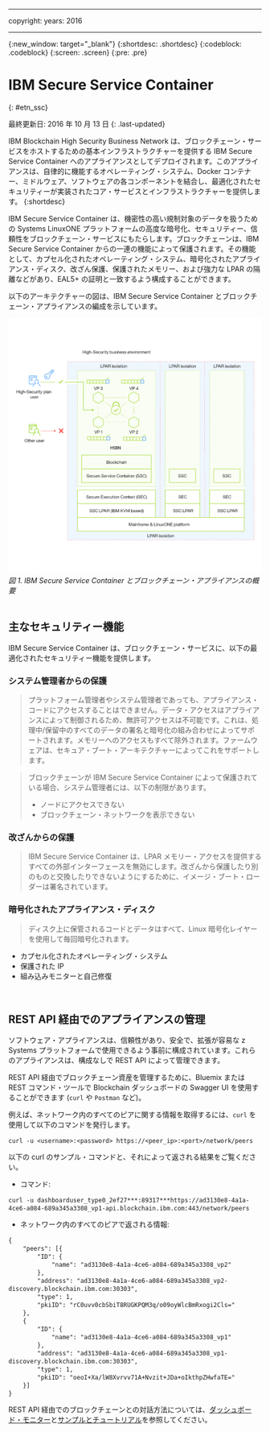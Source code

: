 ﻿---

copyright:
years: 2016

---

{:new_window: target="_blank"}
{:shortdesc: .shortdesc}
{:codeblock: .codeblock}
{:screen: .screen}
{:pre: .pre}


# IBM Secure Service Container
{: #etn_ssc}

最終更新日: 2016 年 10 月 13 日
{: .last-updated}

IBM Blockchain High Security Business Network は、ブロックチェーン・サービスをホストするための基本インフラストラクチャーを提供する IBM Secure Service Container へのアプライアンスとしてデプロイされます。このアプライアンスは、自律的に機能するオペレーティング・システム、Docker コンテナー、ミドルウェア、ソフトウェアの各コンポーネントを結合し、最適化されたセキュリティーが実装されたコア・サービスとインフラストラクチャーを提供します。
{:shortdesc}

IBM Secure Service Container は、機密性の高い規制対象のデータを扱うための Systems LinuxONE プラットフォームの高度な暗号化、セキュリティー、信頼性をブロックチェーン・サービスにもたらします。ブロックチェーンは、IBM Secure Service Container からの一連の機能によって保護されます。その機能として、カプセル化されたオペレーティング・システム、暗号化されたアプライアンス・ディスク、改ざん保護、保護されたメモリー、および強力な LPAR の隔離などがあり、EAL5+ の証明と一致するよう構成することができます。

以下のアーキテクチャーの図は、IBM Secure Service Container とブロックチェーン・アプライアンスの編成を示しています。

![アーキテクチャーの図](images/Architecture_HSBN_SSC.png "IBM Secure Service Container とブロックチェーン・アプライアンス")
*図 1. IBM Secure Service Container とブロックチェーン・アプライアンスの概要*
<br><br>
## 主なセキュリティー機能
IBM Secure Service Container は、ブロックチェーン・サービスに、以下の最適化されたセキュリティー機能を提供します。  

### システム管理者からの保護
>プラットフォーム管理者やシステム管理者であっても、アプライアンス・コードにアクセスすることはできません。データ・アクセスはアプライアンスによって制御されるため、無許可アクセスは不可能です。これは、処理中/保留中のすべてのデータの署名と暗号化の組み合わせによってサポートされます。メモリーへのアクセスもすべて除外されます。ファームウェアは、セキュア・ブート・アーキテクチャーによってこれをサポートします。

>ブロックチェーンが IBM Secure Service Container によって保護されている場合、システム管理者には、以下の制限があります。
>* ノードにアクセスできない
>* ブロックチェーン・ネットワークを表示できない

### 改ざんからの保護  
>IBM Secure Service Container は、LPAR メモリー・アクセスを提供するすべての外部インターフェースを無効にします。改ざんから保護したり別のものと交換したりできないようにするために、イメージ・ブート・ローダーは署名されています。

### 暗号化されたアプライアンス・ディスク
>ディスク上に保管されるコードとデータはすべて、Linux 暗号化レイヤーを使用して毎回暗号化されます。  
- カプセル化されたオペレーティング・システム
- 保護された IP
- 組み込みモニターと自己修復  
<br>

## REST API 経由でのアプライアンスの管理
ソフトウェア・アプライアンスは、信頼性があり、安全で、拡張が容易な z Systems プラットフォームで使用できるよう事前に構成されています。これらのアプライアンスは、構成なしで REST API によって管理できます。

REST API 経由でブロックチェーン資産を管理するために、Bluemix または REST コマンド・ツールで Blockchain ダッシュボードの Swagger UI を使用することができます (`curl` や `Postman` など)。

例えば、ネットワーク内のすべてのピアに関する情報を取得するには、`curl` を使用して以下のコマンドを発行します。
```
curl -u <username>:<password> https://<peer_ip>:<port>/network/peers
```
以下の curl のサンプル・コマンドと、それによって返される結果をご覧ください。
* コマンド:
```
curl -u dashboarduser_type0_2ef27***:89317***https://ad3130e8-4a1a-4ce6-a084-689a345a3308_vp1-api.blockchain.ibm.com:443/network/peers
```
* ネットワーク内のすべてのピアで返される情報:
```
{
	"peers": [{
		"ID": {
			"name": "ad3130e8-4a1a-4ce6-a084-689a345a3308_vp2"
		},
		"address": "ad3130e8-4a1a-4ce6-a084-689a345a3308_vp2-discovery.blockchain.ibm.com:30303",
		"type": 1,
		"pkiID": "rC0uvv0cbSbiT8RUGKPQM3q/o09oyWlcBmRxogi2Cls="
	},
	{
		"ID": {
			"name": "ad3130e8-4a1a-4ce6-a084-689a345a3308_vp1"
		},
		"address": "ad3130e8-4a1a-4ce6-a084-689a345a3308_vp1-discovery.blockchain.ibm.com:30303",
		"type": 1,
		"pkiID": "oeoI+Xa/lW8Xvrvv71A+Nvzit+JDa+oIkthpZHwfaTE="
	}]
}
```
REST API 経由でのブロックチェーンとの対話方法については、[ダッシュボード・モニター](https://new-console.ng.bluemix.net/docs/services/blockchain/ibmblockchainmonitor.html)と[サンプルとチュートリアル](https://new-console.ng.bluemix.net/docs/services/blockchain/ibmblockchain_tutorials.html)を参照してください。
